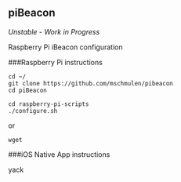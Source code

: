 
piBeacon
---

*Unstable* - *Work in Progress*

Raspberry Pi iBeacon configuration


###Raspberry Pi instructions

```
cd ~/
git clone https://github.com/mschmulen/pibeacon
cd piBeacon

cd raspberry-pi-scripts
./configure.sh

```

or 

```
wget 
```


###iOS Native App instructions

yack



